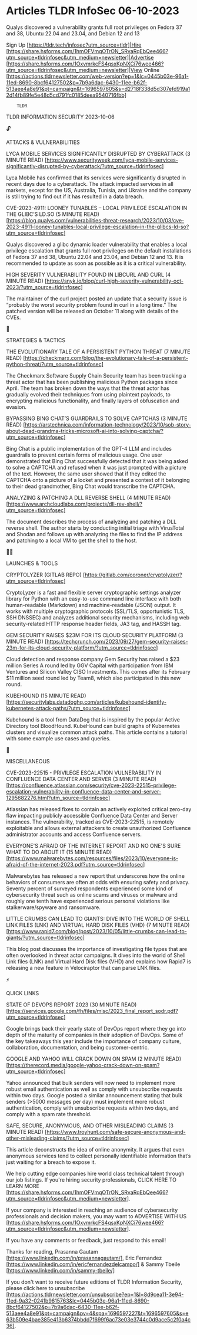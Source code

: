 # Articles TLDR InfoSec 06-10-2023

Qualys discovered a vulnerability grants full root privileges on
Fedora 37 and 38, Ubuntu 22.04 and 23.04, and Debian 12 and 13  

Sign Up [https://tldr.tech/infosec?utm_source=tldr]|Hire
[https://share.hsforms.com/1hmOFVmqOTrON_SRvaRqEbQee466?utm_source=tldrinfosec&utm_medium=newsletter]|Advertise
[https://share.hsforms.com/1OxvmrkcFS4qsxKpNXCi76wee466?utm_source=tldrinfosec&utm_medium=newsletter]|View
Online
[https://actions.tldrnewsletter.com/web-version?ep=1&lc=0445b03e-96a1-11ed-8690-8bcf64127502&p=7b9a6dac-6430-11ee-b62f-513aee4a8e91&pt=campaign&t=1696597605&s=d2718f338d5d307efd919a12d14fb89fe5e48d5cd791fc0185deea9540716fbb]


		TLDR 

TLDR INFORMATION SECURITY 2023-10-06

🔓 

ATTACKS & VULNERABILITIES

LYCA MOBILE SERVICES SIGNIFICANTLY DISRUPTED BY CYBERATTACK (3 MINUTE
READ)
[https://www.securityweek.com/lyca-mobile-services-significantly-disrupted-by-cyberattack/?utm_source=tldrinfosec]

Lyca Mobile has confirmed that its services were significantly
disrupted in recent days due to a cyberattack. The attack impacted
services in all markets, except for the US, Australia, Tunisia, and
Ukraine and the company is still trying to find out if it has resulted
in a data breach. 

CVE-2023-4911: LOONEY TUNABLES – LOCAL PRIVILEGE ESCALATION IN THE
GLIBC’S LD.SO (5 MINUTE READ)
[https://blog.qualys.com/vulnerabilities-threat-research/2023/10/03/cve-2023-4911-looney-tunables-local-privilege-escalation-in-the-glibcs-ld-so?utm_source=tldrinfosec]

Qualys discovered a glibc dynamic loader vulnerability that enables a
local privilege escalation that grants full root privileges on the
default installations of Fedora 37 and 38, Ubuntu 22.04 and 23.04, and
Debian 12 and 13. It is recommended to update as soon as possible as
it is a critical vulnerability. 

HIGH SEVERITY VULNERABILITY FOUND IN LIBCURL AND CURL (4 MINUTE READ)
[https://snyk.io/blog/curl-high-severity-vulnerability-oct-2023/?utm_source=tldrinfosec]

The maintainer of the curl project posted an update that a security
issue is “probably the worst security problem found in curl in a
long time.” The patched version will be released on October 11 along
with details of the CVEs. 

🧠 

STRATEGIES & TACTICS

THE EVOLUTIONARY TALE OF A PERSISTENT PYTHON THREAT (7 MINUTE READ)
[https://checkmarx.com/blog/the-evolutionary-tale-of-a-persistent-python-threat/?utm_source=tldrinfosec]

The Checkmarx Software Supply Chain Security team has been tracking a
threat actor that has been publishing malicious Python packages since
April. The team has broken down the ways that the threat actor has
gradually evolved their techniques from using plaintext payloads, to
encrypting malicious functionality, and finally layers of obfuscation
and evasion. 

BYPASSING BING CHAT’S GUARDRAILS TO SOLVE CAPTCHAS (3 MINUTE READ)
[https://arstechnica.com/information-technology/2023/10/sob-story-about-dead-grandma-tricks-microsoft-ai-into-solving-captcha/?utm_source=tldrinfosec]

Bing Chat is a public implementation of the GPT-4 LLM and includes
guardrails to prevent certain forms of malicious usage. One user
demonstrated that Bing Chat successfully detected that it was being
asked to solve a CAPTCHA and refused when it was just prompted with a
picture of the text. However, the same user showed that if they edited
the CAPTCHA onto a picture of a locket and presented a context of it
belonging to their dead grandmother, Bing Chat would transcribe the
CAPTCHA. 

ANALYZING & PATCHING A DLL REVERSE SHELL (4 MINUTE READ)
[https://www.archcloudlabs.com/projects/dll-rev-shell/?utm_source=tldrinfosec]

The document describes the process of analyzing and patching a DLL
reverse shell. The author starts by conducting initial triage with
VirusTotal and Shodan and follows up with analyzing the files to find
the IP address and patching to a local VM to get the shell to the
host. 

🧑‍💻 

LAUNCHES & TOOLS

CRYPTOLYZER (GITLAB REPO)
[https://gitlab.com/coroner/cryptolyzer/?utm_source=tldrinfosec]

CryptoLyzer is a fast and flexible server cryptographic settings
analyzer library for Python with an easy-to-use command line interface
with both human-readable (Markdown) and machine-readable (JSON)
output. It works with multiple cryptographic protocols (SSL/TLS,
opportunistic TLS, SSH DNSSEC) and analyzes additional security
mechanisms, including web security-related HTTP response header
fields, JA3 tag, and HASSH tag. 

GEM SECURITY RAISES $23M FOR ITS CLOUD SECURITY PLATFORM (3 MINUTE
READ)
[https://techcrunch.com/2023/09/27/gem-security-raises-23m-for-its-cloud-security-platform/?utm_source=tldrinfosec]

Cloud detection and response company Gem Security has raised a $23
million Series A round led by GGV Capital with participation from IBM
Ventures and Silicon Valley CISO Investments. This comes after its
February $11 million seed round led by Team8, which also participated
in this new round. 

KUBEHOUND (15 MINUTE READ)
[https://securitylabs.datadoghq.com/articles/kubehound-identify-kubernetes-attack-paths/?utm_source=tldrinfosec]

Kubehound is a tool from DataDog that is inspired by the popular
Active Directory tool BloodHound. KubeHound can build graphs of
Kubernetes clusters and visualize common attack paths. This article
contains a tutorial with some example use cases and queries. 

🎁 

MISCELLANEOUS

CVE-2023-22515 - PRIVILEGE ESCALATION VULNERABILITY IN CONFLUENCE DATA
CENTER AND SERVER (3 MINUTE READ)
[https://confluence.atlassian.com/security/cve-2023-22515-privilege-escalation-vulnerability-in-confluence-data-center-and-server-1295682276.html?utm_source=tldrinfosec]

Atlassian has released fixes to contain an actively exploited critical
zero-day flaw impacting publicly accessible Confluence Data Center and
Server instances. The vulnerability, tracked as CVE-2023-22515, is
remotely exploitable and allows external attackers to create
unauthorized Confluence administrator accounts and access Confluence
servers. 

EVERYONE'S AFRAID OF THE INTERNET REPORT AND NO ONE'S SURE WHAT TO DO
ABOUT IT (15 MINUTE READ)
[https://www.malwarebytes.com/resources/files/2023/10/everyone-is-afraid-of-the-internet-2023.pdf?utm_source=tldrinfosec]

Malwarebytes has released a new report that underscores how the online
behaviors of consumers are often at odds with ensuring safety and
privacy. Seventy percent of surveyed respondents experienced some kind
of cybersecurity threat such as online scams and viruses or malware
and roughly one tenth have experienced serious personal violations
like stalkerware/spyware and ransomware. 

LITTLE CRUMBS CAN LEAD TO GIANTS: DIVE INTO THE WORLD OF SHELL LINK
FILES (LNK) AND VIRTUAL HARD DISK FILES (VHD) (7 MINUTE READ)
[https://www.rapid7.com/blog/post/2023/10/05/little-crumbs-can-lead-to-giants/?utm_source=tldrinfosec]

This blog post discusses the importance of investigating file types
that are often overlooked in threat actor campaigns. It dives into the
world of Shell Link files (LNK) and Virtual Hard Disk files (VHD) and
explains how Rapid7 is releasing a new feature in Velociraptor that
can parse LNK files. 

⚡ 

QUICK LINKS

STATE OF DEVOPS REPORT 2023 (30 MINUTE READ)
[https://services.google.com/fh/files/misc/2023_final_report_sodr.pdf?utm_source=tldrinfosec]

Google brings back their yearly state of DevOps report where they go
into depth of the maturity of companies in their adoption of DevOps.
Some of the key takeaways this year include the importance of company
culture, collaboration, documentation, and being customer-centric. 

GOOGLE AND YAHOO WILL CRACK DOWN ON SPAM (2 MINUTE READ)
[https://therecord.media/google-yahoo-crack-down-on-spam?utm_source=tldrinfosec]

Yahoo announced that bulk senders will now need to implement more
robust email authentication as well as comply with unsubscribe
requests within two days. Google posted a similar announcement stating
that bulk senders (>5000 messages per day) must implement more robust
authentication, comply with unsubscribe requests within two days, and
comply with a spam rate threshold. 

SAFE, SECURE, ANONYMOUS, AND OTHER MISLEADING CLAIMS (3 MINUTE READ)
[https://www.troyhunt.com/safe-secure-anonymous-and-other-misleading-claims/?utm_source=tldrinfosec]

This article deconstructs the idea of online anonymity. It argues that
even anonymous services tend to collect personally identifiable
information that’s just waiting for a breach to expose it. 

 We help cutting edge companies hire world class technical talent
through our job listings. If you're hiring security professionals,
CLICK HERE TO LEARN MORE
[https://share.hsforms.com/1hmOFVmqOTrON_SRvaRqEbQee466?utm_source=tldrinfosec&utm_medium=newsletter].


If your company is interested in reaching an audience of cybersecurity
professionals and decision makers, you may want to ADVERTISE WITH US
[https://share.hsforms.com/1OxvmrkcFS4qsxKpNXCi76wee466?utm_source=tldrinfosec&utm_medium=newsletter].


If you have any comments or feedback, just respond to this email! 

Thanks for reading, 
Prasanna Gautam [https://www.linkedin.com/in/prasannagautam/], Eric
Fernandez [https://www.linkedin.com/in/ericfernandezdelcampo/] & Sammy
Tbeile [https://www.linkedin.com/in/sammy-tbeile/] 

If you don't want to receive future editions of TLDR Information
Security, please click here to unsubscribe
[https://actions.tldrnewsletter.com/unsubscribe?ep=1&l=8d9cea11-3e94-11ed-9a32-0241b9615763&lc=0445b03e-96a1-11ed-8690-8bcf64127502&p=7b9a6dac-6430-11ee-b62f-513aee4a8e91&pt=campaign&pv=4&spa=1696597227&t=1696597605&s=e63b509e4bae385e413b6374bbdd7f699f6ac73e03e3744c0d9ace5c2f0a4c36].